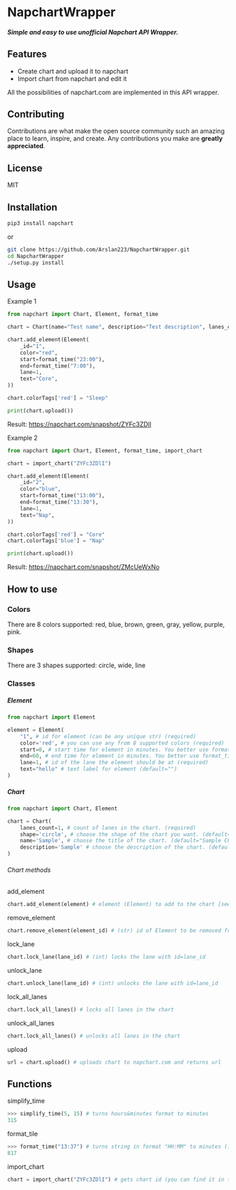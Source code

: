 # NapchartWrapper
#### _Simple and easy to use unofficial Napchart API Wrapper._

## Features

- Create chart and upload it to napchart
- Import chart from napchart and edit it

All the possibilities of napchart.com are implemented in this API wrapper.

## Contributing
Contributions are what make the open source community such an amazing place to learn, inspire, and create. Any contributions you make are **greatly appreciated**.

## License

MIT

## Installation
```sh
pip3 install napchart
```
or
```sh
git clone https://github.com/Arslan223/NapchartWrapper.git
cd NapchartWrapper
./setup.py install
```

## Usage
Example 1
```python
from napchart import Chart, Element, format_time

chart = Chart(name="Test name", description="Test description", lanes_count=1)

chart.add_element(Element(
    _id="1",
    color="red",
    start=format_time("23:00"),
    end=format_time("7:00"),
    lane=1,
    text="Core",
))

chart.colorTags['red'] = "Sleep"

print(chart.upload())
```
Result: https://napchart.com/snapshot/ZYFc3ZDlI

Example 2
```python
from napchart import Chart, Element, format_time, import_chart

chart = import_chart("ZYFc3ZDlI")

chart.add_element(Element(
    _id="2",
    color="blue",
    start=format_time("13:00"),
    end=format_time("13:30"),
    lane=1,
    text="Nap",
))

chart.colorTags['red'] = "Core"
chart.colorTags['blue'] = "Nap"

print(chart.upload())
```
Result: https://napchart.com/snapshot/ZMcUeWxNo
## How to use
### Colors
There are 8 colors supported: red, blue, brown, green, gray, yellow, purple, pink.

### Shapes
There are 3 shapes supported: circle, wide, line

### Classes
##### Element
```python
from napchart import Element

element = Element(
    "1", # id for element (can be any unique str) (required)
    color='red', # you can use any from 8 supported colors (required)
    start=0, # start time for element in minutes. You better use format_time("HH:MM") (required)
    end=60, # end time for element in minutes. You better use format_time("HH:MM") (required)
    lane=1, # id of the lane the element should be at (required)
    text="hello" # text label for element (default="")
)
```

##### Chart
```python
from napchart import Chart, Element

chart = Chart(
    lanes_count=1, # count of lanes in the chart. (required)
    shape='circle', # choose the shape of the chart you want. (default="circle")
    name='Sample', # choose the title of the chart. (default="Sample Chart")
    description='Sample' # choose the description of the chart. (default="Sample Description")
)
```
###### Chart methods
add_element
```python
chart.add_element(element) # element (Element) to add to the chart [see Example 1]
```

remove_element
```python
chart.remove_element(element_id) # (str) id of Element to be removed from the chart [see Example 1]
```

lock_lane
```python
chart.lock_lane(lane_id) # (int) locks the lane with id=lane_id
```

unlock_lane
```python
chart.unlock_lane(lane_id) # (int) unlocks the lane with id=lane_id
```

lock_all_lanes
```python
chart.lock_all_lanes() # locks all lanes in the chart
```

unlock_all_lanes
```python
chart.lock_all_lanes() # unlocks all lanes in the chart
```

upload
```python
url = chart.upload() # uploads chart to napchart.com and returns url
```

## Functions
simplify_time
```python
>>> simplify_time(5, 15) # turns hours&minutes format to minutes
315
```

format_tile
```python
>>> format_time("13:37") # turns string in format "HH:MM" to minutes (int)
817
```

import_chart
```python
chart = import_chart("ZYFc3ZDlI") # gets chart id (you can find it in the end of url) and turns it into Chart
```